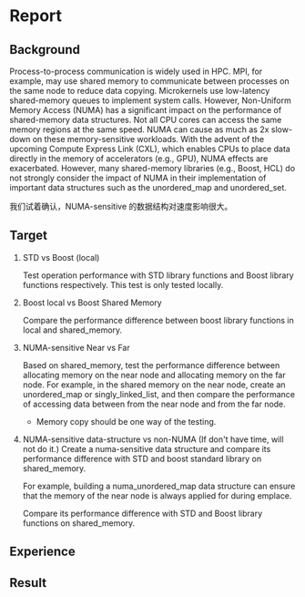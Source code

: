# Report

## Background

Process-to-process communication is widely used in HPC. MPI, for example, may use shared memory to communicate between processes on the same node to reduce data copying. Microkernels use low-latency shared-memory queues to implement system calls. However, Non-Uniform Memory Access (NUMA) has a significant impact on the performance of shared-memory data structures. Not all CPU cores can access the same memory regions at the same speed. NUMA can cause as much as 2x slow-down on these memory-sensitive workloads. With the advent of the upcoming Compute Express Link (CXL), which enables CPUs to place data directly in the memory of accelerators (e.g., GPU), NUMA effects are exacerbated. However, many shared-memory libraries (e.g., Boost, HCL) do not strongly consider the impact of NUMA in their implementation of important data structures such as the unordered_map and unordered_set.

我们试着确认，NUMA-sensitive 的数据结构对速度影响很大。

## Target

1. STD vs Boost (local)

    Test operation performance with STD library functions and Boost library functions respectively.
    This test is only tested locally.
&nbsp;

1. Boost local vs Boost Shared Memory

    Compare the performance difference between boost library functions in local and shared_memory.
&nbsp;

1. NUMA-sensitive Near vs Far

    Based on shared_memory, test the performance difference between allocating memory on the near node and allocating memory on the far node.
    For example, in the shared memory on the near node, create an unordered_map or singly_linked_list, and then compare the performance of accessing data between from the near node and from the far node.

    * Memory copy should be one way of the testing.
&nbsp;

1. NUMA-sensitive data-structure vs non-NUMA (If don't have time, will not do it.)
    Create a numa-sensitive data structure and compare its performance difference with STD and boost standard library on shared_memory.

    For example, building a numa_unordered_map data structure can ensure that the memory of the near node is always applied for during emplace.

    Compare its performance difference with STD and Boost library functions on shared_memory.

## Experience

## Result
